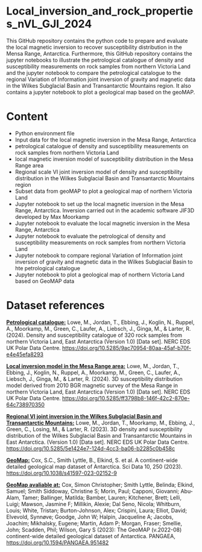 # Local_inversion_and_rock_properties_nVL_GJI_2024

This GitHub repository contains the python code to prepare and evaluate the local magnetic inversion to recover susceptibility distribution in the Mensa Range, Antarctica. Furthermore, this GitHub repository contains the jupyter notebooks to illustrate the petrological catalogue of density and susceptibility measurements on rock samples from northern Victoria Land and the jupyter notebook to compare the petrological catalogue to the regional Variation of Information joint inversion of gravity and magnetic data in the Wilkes Subglacial Basin and Transantarctic Mountains region. It also contains a jupyter notebook to plot a geological map based on the geoMAP.


# Content 

<ul>
  <li> Python environment file</li>
  <li> Input data for the local magnetic inversion in the Mesa Range, Antarctica</li>
  <li> petrological catalogue of density and susceptibility measurements on rock samples from northern Victoria Land</li>
  <li> local magnetic inversion model of susceptibility distribution in the Mesa Range area</li>
  <li> Regional scale VI joint inversion model of density and susceptibility distribution in the Wilkes Subglacial Basin and Transantarctic Mountains region</li>
  <li> Subset data from geoMAP to plot a geological map of northern Victoria Land</li>
  <li>Jupyter notebook to set up the local magnetic inversion in the Mesa Range, Antarctica. Inversion carried out in the academic software JIF3D developed by Max Moorkamp</li>
  <li>Jupyter notebook to evaluate the local magnetic inversion in the Mesa Range, Antarctica</li>
  <li>Jupyter notebook to evaluate the petrological of density and susceptibility measurements on rock samples from northern Victoria Land</li>
  <li>Jupyter notebook to compare regional Variation of Information joint inversion of gravity and magnetic data in the Wilkes Subglacial Basin to hte petrological catalogue</li>
  <li>Jupyter notebook to plot a geological map of northern Victoria Land based on GeoMAP data</li>
</ul>

# Dataset references
**<ins>Petrological catalogue:<ins>** Lowe, M., Jordan, T., Ebbing, J., Koglin, N., Ruppel, A., Moorkamp, M., Green, C., Laufer, A., Liebsch, J., Ginga, M., & Larter, R. (2024). Density and susceptibility catalogue of 320 rock samples from northern Victoria Land, East Antarctica (Version 1.0) [Data set]. NERC EDS UK Polar Data Centre. https://doi.org/10.5285/9ac70954-80aa-45af-b70f-e4e45efa8293

**<ins>Local inversion model in the Mesa Range area:<ins>** Lowe, M., Jordan, T., Ebbing, J., Koglin, N., Ruppel, A., Moorkamp, M., Green, C., Laufer, A., Liebsch, J., Ginga, M., & Larter, R. (2024). 3D susceptibility distribution model derived from 2010 BGR magnetic survey of the Mesa Range in northern Victoria Land, East Antarctica (Version 1.0) [Data set]. NERC EDS UK Polar Data Centre. https://doi.org/10.5285/ff3798b8-146f-42c2-870e-64c738970350

**<ins>Regional VI joint inversion in the Wilkes Subglacial Basin and Transantarctic Mountains:<ins>** Lowe, M., Jordan, T., Moorkamp, M., Ebbing, J., Green, C., Losing, M., & Larter, R. (2023). 3D density and susceptibility distribution of the Wilkes Subglacial Basin and Transantarctic Mountains in East Antarctica. (Version 1.0) [Data set]. NERC EDS UK Polar Data Centre. https://doi.org/10.5285/5e1424e7-124d-4cc3-ba06-b2285c0b458c

**<ins>GeoMap:<ins>** Cox, S.C., Smith Lyttle, B., Elkind, S. et al. A continent-wide detailed geological map dataset of Antarctica. Sci Data 10, 250 (2023). https://doi.org/10.1038/s41597-023-02152-9

**<ins>GeoMap avaliable at:<ins>** Cox, Simon Christopher; Smith Lyttle, Belinda; Elkind, Samuel; Smith Siddoway, Christine S; Morin, Paul; Capponi, Giovanni; Abu-Alam, Tamer; Ballinger, Matilda; Bamber, Lauren; Kitchener, Brett; Lelli, Luigi; Mawson, Jasmine F; Millikin, Alexie; Dal Seno, Nicola; Whitburn, Louis; White, Tristan; Burton-Johnson, Alex; Crispini, Laura; Elliot, David; Elvevold, Synnøve; Goodge, John W; Halpin, Jacqueline A; Jacobs, Joachim; Mikhalsky, Eugene; Martin, Adam P; Morgan, Fraser; Smellie, John; Scadden, Phil; Wilson, Gary S (2023): The GeoMAP (v.2022-08) continent-wide detailed geological dataset of Antarctica. PANGAEA, https://doi.org/10.1594/PANGAEA.951482
